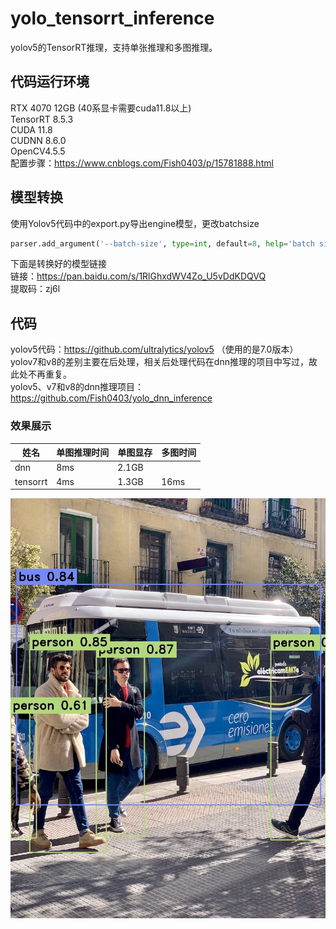 # yolo_tensorrt_inference
yolov5的TensorRT推理，支持单张推理和多图推理。  

## 代码运行环境
RTX 4070 12GB (40系显卡需要cuda11.8以上)   
TensorRT 8.5.3  
CUDA 11.8   
CUDNN 8.6.0  
OpenCV4.5.5  
配置步骤：https://www.cnblogs.com/Fish0403/p/15781888.html  

## 模型转换
使用Yolov5代码中的export.py导出engine模型，更改batchsize  
```python
parser.add_argument('--batch-size', type=int, default=8, help='batch size')
```
下面是转换好的模型链接  
链接：https://pan.baidu.com/s/1RlGhxdWV4Zo_U5vDdKDQVQ  
提取码：zj6l  

## 代码
yolov5代码：https://github.com/ultralytics/yolov5 （使用的是7.0版本）  
yolov7和v8的差别主要在后处理，相关后处理代码在dnn推理的项目中写过，故此处不再重复。  
yolov5、v7和v8的dnn推理项目：https://github.com/Fish0403/yolo_dnn_inference  


### 效果展示
| 姓名   | 单图推理时间 | 单图显存 | 多图时间 |
|--------|------|------|------|
| dnn   | 8ms   | 2.1GB   |    |
| tensorrt   | 4ms   | 1.3GB   | 16ms   |  
<img src="yolo_trt/results/bus.jpg" alt="yolov5">

